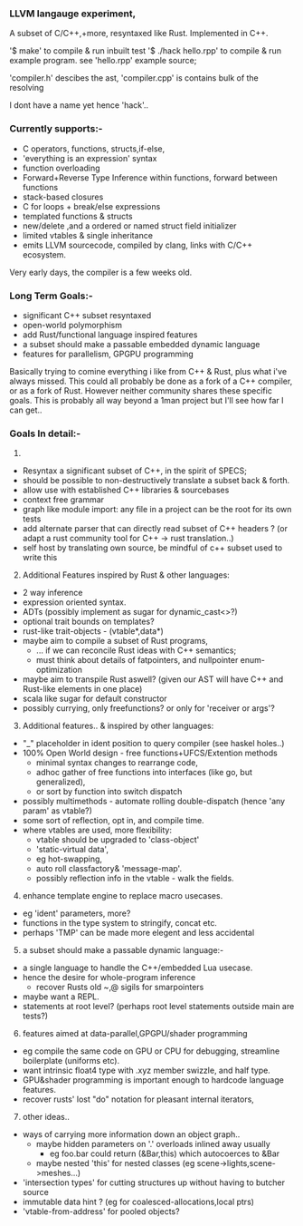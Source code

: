 ### LLVM langauge experiment,

A subset of C/C++,+more, resyntaxed like Rust.  Implemented in C++.

'$ make' to compile & run inbuilt test
'$ ./hack hello.rpp' to compile & run example program.
see 'hello.rpp' example source; 

'compiler.h' descibes the ast, 'compiler.cpp' is contains bulk of the resolving

I dont have a name yet hence 'hack'..

### Currently supports:-

 * C operators, functions, structs,if-else, 
 * 'everything is an expression' syntax
 * function overloading
 * Forward+Reverse Type Inference within functions, forward between functions
 * stack-based closures
 * C for loops + break/else expressions
 * templated functions & structs
 * new/delete ,and a ordered or named struct field initializer
 * limited vtables & single inheritance
 * emits LLVM sourcecode, compiled by clang, links with C/C++ ecosystem.

Very early days, the compiler is a few weeks old.

### Long Term Goals:-

- significant C++ subset resyntaxed
- open-world polymorphism
- add Rust/functional language inspired features
- a subset should make a passable embedded dynamic language
- features for parallelism, GPGPU programming

Basically trying to comine everything i like from C++ & Rust, plus what i've always missed.
This could all probably be done as a fork of a C++ compiler, or as a fork of Rust. However neither community shares these specific goals.
This is probably all way beyond a 1man project but I'll see how far I can get..

### Goals In detail:-

1.
 * Resyntax a significant subset of C++, in the spirit of SPECS; 
 * should be possible to non-destructively translate a subset back & forth.
 * allow use with established C++ libraries & sourcebases
 * context free grammar
 * graph like module import: any file in a project can be the root for its own tests
 * add alternate parser that can directly read subset of C++ headers ?
     (or adapt a rust community tool for C++ -> rust translation..)
 * self host by translating own source, be mindful of c++ subset used to write this

2. Additional Features inspired by Rust & other languages:
 * 2 way inference
 * expression oriented syntax.
 * ADTs (possibly implement as sugar for dynamic_cast<>?)
 * optional trait bounds on templates?
 * rust-like trait-objects - (vtable*,data*)
 * maybe aim to compile a subset of Rust programs,
   * ... if we can reconcile Rust ideas with C++ semantics;
   * must think about details of fatpointers, and nullpointer enum-optimization 
 * maybe aim to transpile Rust aswell? (given our AST will have C++ and Rust-like elements in one place)
 * scala like sugar for default constructor
 * possibly currying, only freefunctions? or only for 'receiver or args'?

3. Additional features..  & inspired by other languages:
 * "_" placeholder in ident position to query compiler (see haskel holes..)
 * 100% Open World design - free functions+UFCS/Extention methods
   * minimal syntax changes to rearrange code,
   * adhoc gather of free functions into interfaces (like go, but generalized), 
   * or sort by function into switch dispatch
 * possibly multimethods - automate rolling double-dispatch (hence 'any param' as vtable?)
 * some sort of reflection, opt in, and compile time.
 * where vtables are used, more flexibility: 
   * vtable should be upgraded to 'class-object'
   * 'static-virtual data', 
   * eg hot-swapping,
   * auto roll classfactory& 'message-map'.
   * possibly reflection info in the vtable - walk the fields.

4. enhance template engine to replace macro usecases.
 * eg 'ident' parameters, more?
 * functions in the type system to stringify, concat etc.
 * perhaps 'TMP' can be made more elegent and less accidental

5. a subset should make a passable dynamic language:-
  * a single language to handle the C++/embedded Lua usecase.
  * hence the desire for whole-program inference
    * recover Rusts old ~,@ sigils for smarpointers
  * maybe want a REPL.
  * statements at root level? (perhaps root level statements outside main are tests?)

6. features aimed at data-parallel,GPGPU/shader programming 
  * eg compile the same code on GPU or CPU for debugging, streamline boilerplate (uniforms etc).
  * want intrinsic float4 type with .xyz member swizzle, and half type.
  * GPU&shader programming is important enough to hardcode language features.
  * recover rusts' lost "do" notation for pleasant internal iterators, 

7. other ideas..
  * ways of carrying more information down an object graph..
    * maybe hidden parameters on '.' overloads inlined away usually
      * eg foo.bar could return  (&Bar,this) which autocoerces to &Bar 
    * maybe nested 'this' for nested classes (eg scene->lights,scene->meshes...)
  * 'intersection types' for cutting structures up without having to butcher source
  * immutable data hint ? (eg for coalesced-allocations,local ptrs)
  * 'vtable-from-address' for pooled objects?